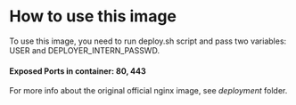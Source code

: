 # How to use this image

To use this image, you need to run deploy.sh script and pass two variables: USER and DEPLOYER_INTERN_PASSWD.

#### Exposed Ports in container: 80, 443  
For more info about the original official nginx image, see *deployment* folder.  